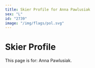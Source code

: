 ```yaml
---
title: Skier Profile for Anna Pawlusiak
sex: "L"
id: "2739"
image: "/img/flags/pol.svg" 
---
```


# Skier Profile

This page is for: Anna Pawlusiak.
    